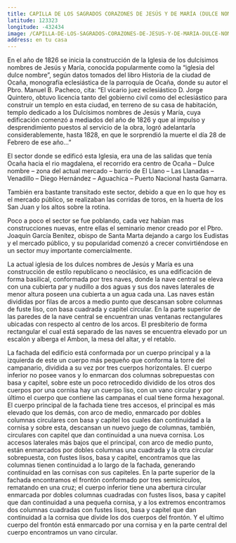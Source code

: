 ```yaml
---
title: CAPILLA DE LOS SAGRADOS CORAZONES DE JESÚS Y DE MARÍA (DULCE NOMBRE)
latitude: 123323
longitude: -432434
image: /CAPILLA-DE-LOS-SAGRADOS-CORAZONES-DE-JESUS-Y-DE-MARIA-DULCE-NOMBRE.jpg
address: en tu casa
---
```


En el año de 1826 se inicia la construcción de la Iglesia de los dulcísimos nombres de Jesús y María, conocida popularmente como la “iglesia del dulce nombre”, según datos tomados del libro Historia de la ciudad de Ocaña, monografía eclesiástica de la parroquia de Ocaña, donde su autor el Pbro. Manuel B. Pacheco, cita:
“El vicario juez eclesiástico D. Jorge Quintero, obtuvo licencia tanto del gobierno civil como del eclesiástico para construir un templo en esta ciudad, en terreno de su casa de habitación, templo dedicado a los Dulcísimos nombres de Jesús y María, cuya edificación comenzó a mediados del año de 1826 y que al impulso y desprendimiento puestos al servicio de la obra, logró adelantarla considerablemente, hasta 1828, en que le sorprendió la muerte el día 28 de Febrero de ese año…”

El sector donde se edificó esta Iglesia, era una de las salidas que tenía Ocaña hacia el rio magdalena, el recorrido era centro de Ocaña – Dulce nombre – zona del actual mercado – barrio de El Llano – Las Llanadas – Venadillo – Diego Hernández – Aguachica – Puerto Nacional hasta Gamarra.

También era bastante transitado este sector, debido a que en lo que hoy es el mercado público, se realizaban las corridas de toros, en la huerta de los San Juan y los altos sobre la rotina.

Poco a poco el sector se fue poblando, cada vez habían mas construcciones nuevas, entre ellas el seminario menor creado por el Pbro. Joaquín García Benítez, obispo de Santa Marta dejando a cargo los Eudistas y el mercado público, y su popularidad comenzó a crecer convirtiéndose en un sector muy importante comercialmente.

La actual iglesia de los dulces nombres de Jesús y María es una construcción de estilo republicano o neoclásico, es una edificación de forma basilical, conformada por tres naves, donde la nave central se eleva con una cubierta par y nudillo a dos aguas y sus dos naves laterales de menor altura poseen una cubierta a un agua cada una.
Las naves están divididas por filas de arcos a medio punto que descansan sobre columnas de fuste liso, con basa cuadrada y capitel circular. En la parte superior de las paredes de la nave central se encuentran unas ventanas rectangulares ubicadas con respecto al centro de los arcos.
El presbiterio de forma rectangular el cual está separado de las naves se encuentra elevado por un escalón y alberga el Ambon, la mesa del altar, y el retablo.

La fachada del edificio está conformada por un cuerpo principal y a la izquierda de este un cuerpo más pequeño que conforma la torre del campanario, dividida a su vez por tres cuerpos horizontales. El cuerpo inferior no posee vanos y lo enmarcan dos columnas sobrepuestas con basa y capitel, sobre este un poco retrocedido dividido de los otros dos cuerpos por una cornisa hay un cuerpo liso, con un vano circular y por último el cuerpo que contiene las campanas el cual tiene forma hexagonal.
El cuerpo principal de la fachada tiene tres accesos, el principal es más elevado que los demás, con arco de medio, enmarcado por dobles columnas circulares con basa y capitel los cuales dan continuidad a la cornisa y sobre esta, descansan un nuevo juego de columnas, también, circulares con capitel que dan continuidad a una nueva cornisa.
Los accesos laterales más bajos que el principal, con arco de medio punto, están enmarcados por dobles columnas una cuadrada y la otra circular sobrepuesta, con fustes lisos, basa y capitel, encontramos que las columnas tienen continuidad a lo largo de la fachada, generando continuidad en las cornisas con sus capiteles.
En la parte superior de la fachada encontramos el frontón conformado por tres semicírculos, rematando en una cruz; el cuerpo inferior tiene una abertura circular enmarcada por dobles columnas cuadradas con fustes lisos, basa y capitel que dan continuidad a una pequeña cornisa, y a los extremos encontramos dos columnas cuadradas con fustes lisos, basa y capitel que dan continuidad a la cornisa que divide los dos cuerpos del frontón. Y el ultimo cuerpo del frontón está enmarcado por una cornisa y en la parte central del cuerpo encontramos un vano circular.

